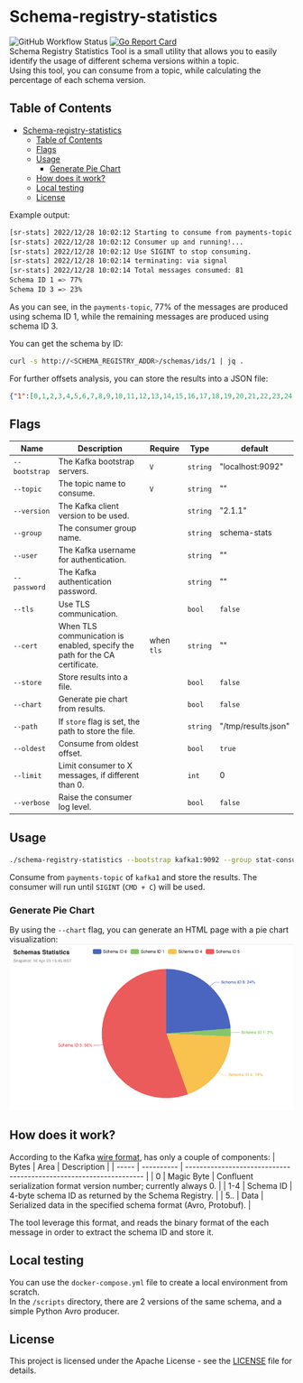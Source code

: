 # Schema-registry-statistics
![GitHub Workflow Status](https://img.shields.io/github/actions/workflow/status/EladLeev/schema-registry-statistics/build.yml?branch=main)
[![Go Report Card](https://goreportcard.com/badge/github.com/eladleev/schema-registry-statistics)](https://goreportcard.com/report/github.com/eladleev/schema-registry-statistics)  
Schema Registry Statistics Tool is a small utility that allows you to easily identify the usage of different schema versions within a topic.  
Using this tool, you can consume from a topic, while calculating the percentage of each schema version.  

Table of Contents
-----------------

- [Schema-registry-statistics](#schema-registry-statistics)
  - [Table of Contents](#table-of-contents)
  - [Flags](#flags)
  - [Usage](#usage)
    - [Generate Pie Chart](#generate-pie-chart)
  - [How does it work?](#how-does-it-work)
  - [Local testing](#local-testing)
  - [License](#license)

Example output:
```bash
[sr-stats] 2022/12/28 10:02:12 Starting to consume from payments-topic
[sr-stats] 2022/12/28 10:02:12 Consumer up and running!...
[sr-stats] 2022/12/28 10:02:12 Use SIGINT to stop consuming.
[sr-stats] 2022/12/28 10:02:14 terminating: via signal
[sr-stats] 2022/12/28 10:02:14 Total messages consumed: 81
Schema ID 1 => 77%
Schema ID 3 => 23%
```
As you can see, in the `payments-topic`, 77% of the messages are produced using schema ID 1, while the remaining messages are produced using schema ID 3.

You can get the schema by ID:
```bash
curl -s http://<SCHEMA_REGISTRY_ADDR>/schemas/ids/1 | jq .
```

For further offsets analysis, you can store the results into a JSON file:
```json
{"1":[0,1,2,3,4,5,6,7,8,9,10,11,12,13,14,15,16,17,18,19,20,21,22,23,24,25,26,27,28,29,30,31,32,33,34,35,36,37,38,39,40,41,42,43,44,45,46,47,48,49,50,51,52,53,54,55,56,57,58,59,60,61],"3":[62,63,64,65,66,67,68,69,70,71,72,73,74,75,76,77,78,79,80]}
```

## Flags
| Name          | Description                                                                 | Require    | Type     | default             |
| ------------- | --------------------------------------------------------------------------- | ---------- | -------- | ------------------- |
| `--bootstrap` | The Kafka bootstrap servers.                                                | `V`        | `string` | "localhost:9092"    |
| `--topic`     | The topic name to consume.                                                  | `V`        | `string` | ""                  |
| `--version`   | The Kafka client version to be used.                                        |            | `string` | "2.1.1"             |
| `--group`     | The consumer group name.                                                    |            | `string` | schema-stats        |
| `--user`      | The Kafka username for authentication.                                      |            | `string` | ""                  |
| `--password`  | The Kafka authentication password.                                          |            | `string` | ""                  |
| `--tls`       | Use TLS communication.                                                      |            | `bool`   | `false`             |
| `--cert`      | When TLS communication is enabled, specify the path for the CA certificate. | when `tls` | `string` | ""                  |
| `--store`     | Store results into a file.                                                  |            | `bool`   | `false`             |
| `--chart`     | Generate pie chart from results.                                            |            | `bool`   | `false`             |
| `--path`      | If `store` flag is set, the path to store the file.                         |            | `string` | "/tmp/results.json" |
| `--oldest`    | Consume from oldest offset.                                                 |            | `bool`   | `true`              |
| `--limit`     | Limit consumer to X messages, if different than 0.                          |            | `int`    | 0                   |
| `--verbose`   | Raise the consumer log level.                                               |            | `bool`   | `false`             |

## Usage
```bash
./schema-registry-statistics --bootstrap kafka1:9092 --group stat-consumer --topic payments-topic --store --path ~/results.json
```
Consume from `payments-topic` of `kafka1` and store the results. The consumer will run until `SIGINT` (`CMD + C`) will be used.

### Generate Pie Chart
By using the `--chart` flag, you can generate an HTML page with a pie chart visualization:
![Pie Chart Example](static/chart.png) 

## How does it work?
According to the Kafka [wire format](https://docs.confluent.io/platform/current/schema-registry/serdes-develop/index.html#wire-format), has only a couple of components:
| Bytes | Area       | Description                                                        |
| ----- | ---------- | ------------------------------------------------------------------ |
| 0     | Magic Byte | Confluent serialization format version number; currently always 0. |
| 1-4   | Schema ID  | 4-byte schema ID as returned by the Schema Registry.               |
| 5..   | Data       | Serialized data in the specified schema format (Avro, Protobuf).   |

The tool leverage this format, and reads the binary format of the each message in order to extract the schema ID and store it.

## Local testing
You can use the `docker-compose.yml` file to create a local environment from scratch.  
In the `/scripts` directory, there are 2 versions of the same schema, and a simple Python Avro producer.
## License
This project is licensed under the Apache License - see the [LICENSE](LICENSE) file for details.

